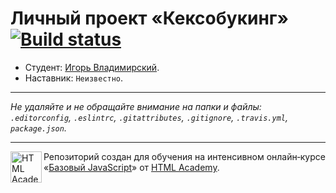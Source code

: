 # Личный проект «Кексобукинг» [![Build status][travis-image]][travis-url]

* Студент: [Игорь Владимирский](https://up.htmlacademy.ru/javascript/11/user/472335).
* Наставник: `Неизвестно`.

---

_Не удаляйте и не обращайте внимание на папки и файлы:_<br>
_`.editorconfig`, `.eslintrc`, `.gitattributes`, `.gitignore`, `.travis.yml`, `package.json`._

---

<a href="https://htmlacademy.ru/intensive/javascript"><img align="left" width="50" height="50" title="HTML Academy" src="https://up.htmlacademy.ru/static/img/intensive/javascript/logo-for-github.svg"></a>

Репозиторий создан для обучения на интенсивном онлайн‑курсе «[Базовый JavaScript](https://htmlacademy.ru/intensive/javascript)» от [HTML Academy](https://htmlacademy.ru).

[travis-image]: https://travis-ci.org/htmlacademy-javascript/472335-keksobooking.svg?branch=master
[travis-url]: https://travis-ci.org/htmlacademy-javascript/472335-keksobooking
